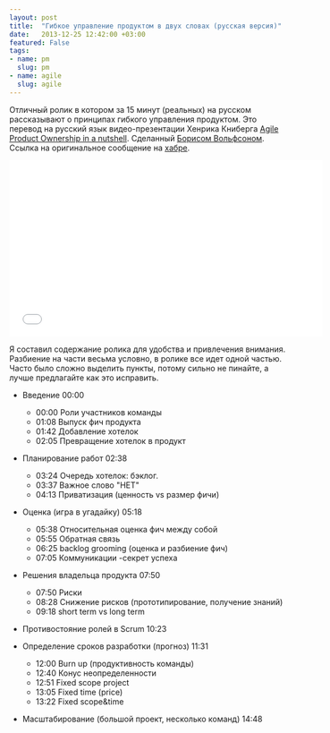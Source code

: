 ```yaml
---
layout: post
title:  "Гибкое управление продуктом в двух словах (русская версия)"
date:   2013-12-25 12:42:00 +03:00
featured: False
tags: 
- name: pm
  slug: pm
- name: agile
  slug: agile
---
```

Отличный ролик в котором за 15 минут (реальных) на русском рассказывают о принципах гибкого управления продуктом.
Это перевод на русский язык видео-презентации Хенрика Книберга [Agile Product Ownership in a nutshell](http://blog.crisp.se/2012/10/25/henrikkniberg/agile-product-ownership-in-a-nutshell). Сделанный [Борисом Вольфсоном](http://habrahabr.ru/users/blv/). Ссылка на оригинальное сообщение на [хабре](http://habrahabr.ru/post/201626/).

<iframe width="560" height="315" src="//www.youtube.com/embed/mIVRFYjIZ5A" frameborder="0" allowfullscreen></iframe>

Я составил содержание ролика для удобства и привлечения внимания. <!--more-->
Разбиение на части весьма условно, в ролике все идет одной частью. Часто было сложно выделить пункты, потому сильно не пинайте, а лучше предлагайте как это исправить.

- Введение 00:00
    - 00:00 Роли участников команды 
    - 01:08 Выпуск фич продукта 
    - 01:42 Добавление хотелок 
    - 02:05 Превращение хотелок в продукт

- Планирование работ 02:38
	- 03:24 Очередь хотелок: бэклог. 
	- 03:37 Важное слово "НЕТ"
	- 04:13 Приватизация (ценность vs размер фичи)

- Оценка (игра в угадайку) 05:18
	- 05:38 Относительная оценка фич между собой
	- 05:55 Обратная связь
	- 06:25 backlog grooming (оценка и разбиение фич)
	- 07:05 Коммуникации -секрет успеха

- Решения владельца продукта 07:50
	- 07:50 Риски
	- 08:28 Снижение рисков (прототипирование, получение знаний)
	- 09:18 short term vs long term

- Противостояние ролей в Scrum 10:23

- Определение сроков разработки (прогноз) 11:31
	- 12:00 Burn up (продуктивность команды)
	- 12:40 Конус неопределенности
	- 12:51 Fixed scope project
	- 13:05 Fixed time (price)
	- 13:22 Fixed scope&time

- Масштабирование (большой проект, несколько команд) 14:48
